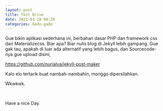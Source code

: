 ```yaml
---
layout: post
title: Test Drive
date: 2021-03-28 08:29
categories: Gado-gado
---
```

<p>Gue bikin aplikasi sederhana ini, berbahan dasar PHP dan framework css dari Materializecss. Biar apa? Biar nulis blog di Jekyll lebih gampang. Gue gak tau, apakah di luar ada alternatif yang lebih bagus, dan Sourcecode-nya gue upload disini,</p><p><a href="https://github.com/nurialva/jekyll-post-maker">https://github.com/nurialva/jekyll-post-maker</a></p><p>Kalo elo tertarik buat nambah-nambahin, monggo dipersilahkan.</p><p>Wkwkwk.</p><p>&nbsp;</p><p>Have a nice Day.</p>
